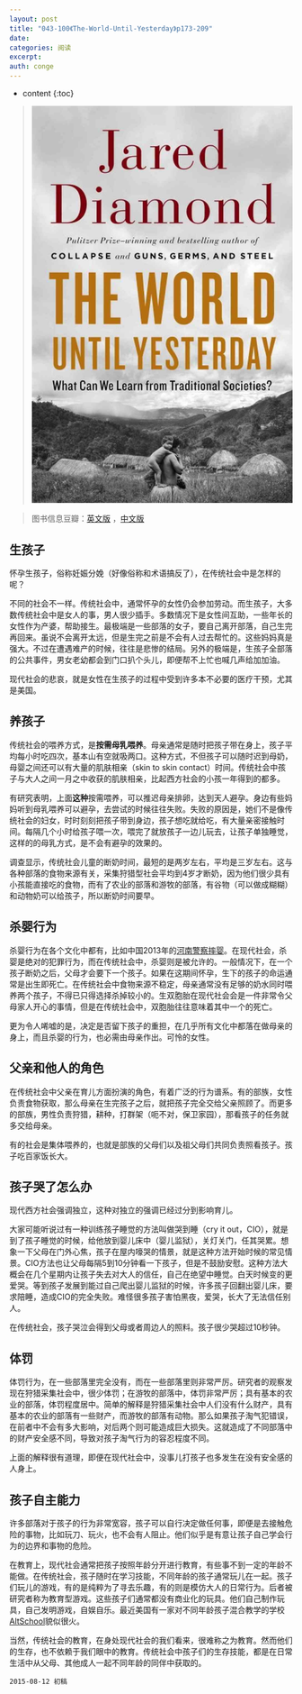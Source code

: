 ```yaml
---
layout: post
title: "043-100《The-World-Until-Yesterday》p173-209"
date:
categories: 阅读
excerpt:
auth: conge
---
```

* content
{:toc}

> ![the-world-until-yesterday-cover](/assets/images/阅读/118382-16b95d8066e4737a.jpg)

> 图书信息豆瓣：[英文版](http://book.douban.com/subject/10955437/) ，[中文版](http://book.douban.com/subject/25908573/)

## 生孩子

怀孕生孩子，俗称妊娠分娩（好像俗称和术语搞反了），在传统社会中是怎样的呢？

不同的社会不一样。传统社会中，通常怀孕的女性仍会参加劳动。而生孩子，大多数传统社会中是女人的事，男人很少插手。多数情况下是女性间互助，一些年长的女性作为产婆，帮助接生。最极端是一些部落的女子，要自己离开部落，自己生完再回来。虽说不会离开太远，但是生完之前是不会有人过去帮忙的。这些妈妈真是强大。不过在遭遇难产的时候，往往是悲惨的结局。另外的极端是，生孩子全部落的公共事件，男女老幼都会到门口扒个头儿，即便帮不上忙也喊几声给加加油。

现代社会的悲哀，就是女性在生孩子的过程中受到许多本不必要的医疗干预，尤其是美国。

## 养孩子

传统社会的喂养方式，是**按需母乳喂养**。母亲通常是随时把孩子带在身上，孩子平均每小时吃四次，基本山有空就吸两口。这种方式，不但孩子可以随时迟到母奶，母婴之间还可以有大量的肌肤相亲（skin to skin contact）时间。传统社会中孩子与大人之间一月之中收获的肌肤相亲，比起西方社会的小孩一年得到的都多。

有研究表明，上面**这种**按需喂养，可以推迟母亲排卵，达到天人避孕。身边有些妈妈听到母乳喂养可以避孕，去尝试的时候往往失败。失败的原因是，她们不是像传统社会的妇女，时时刻刻把孩子带到身边，孩子想吃就给吃，有大量亲密接触时间。每隔几个小时给孩子喂一次，喂完了就放孩子一边儿玩去，让孩子单独睡觉，这样的的母乳方式，是不会有避孕的效果的。

调查显示，传统社会儿童的断奶时间，最短的是两岁左右，平均是三岁左右。这与各种部落的食物来源有关，采集狩猎型社会平均到4岁才断奶，因为他们很少具有小孩能直接吃的食物，而有了农业的部落和游牧的部落，有谷物（可以做成糊糊）和动物奶可以给孩子，所以断奶时间要早。

## 杀婴行为

杀婴行为在各个文化中都有，比如中国2013年的[河南警察摔婴](http://news.ifeng.com/society/special/henanshuaiying/content-3/detail_2014_01/28/33442408_0.shtml)。在现代社会，杀婴是绝对的犯罪行为，而在传统社会中，杀婴则是被允许的。一般情况下，在一个孩子断奶之后，父母才会要下一个孩子。如果在这期间怀孕，生下的孩子的命运通常是出生即死亡。在传统社会中食物来源不稳定，母亲通常没有足够的奶水同时喂养两个孩子，不得已只得选择杀掉较小的。生双胞胎在现代社会会是一件非常令父母家人开心的事情，但是在传统社会中，双胞胎往往意味着其中一个的死亡。

更为令人唏嘘的是，决定是否留下孩子的重担，在几乎所有文化中都落在做母亲的身上，而且杀婴的行为，也必需由母亲作出。可怜的女性。

## 父亲和他人的角色

在传统社会中父亲在育儿方面扮演的角色，有着广泛的行为谱系。有的部族，女性负责食物获取，那么母亲在生完孩子之后，就把孩子完全交给父亲照顾了。而更多的部族，男性负责狩猎，耕种，打群架（呃不对，保卫家园），那看孩子的任务就多交给母亲。

有的社会是集体喂养的，也就是部族的父母们以及祖父母们共同负责照看孩子。孩子吃百家饭长大。

## 孩子哭了怎么办

现代西方社会强调独立，这种对独立的强调已经过分到影响育儿。

大家可能听说过有一种训练孩子睡觉的方法叫做哭到睡（cry it out，CIO），就是到了孩子睡觉的时候，给他放到婴儿床中（婴儿监狱），关灯关门，任其哭累。想象一下父母在门外心焦，孩子在屋内嚎哭的情景，就是这种方法开始时候的常见情景。CIO方法也让父母每隔5到10分钟看一下孩子，但是不鼓励安慰。这种方法大概会在几个星期内让孩子失去对大人的信任，自己在绝望中睡觉。白天时候变的更爱哭。等到孩子发展到能过自己爬出婴儿监狱的时候，许多孩子回翻出婴儿床，要求陪睡，造成CIO的完全失败。难怪很多孩子害怕黑夜，爱哭，长大了无法信任别人。

在传统社会，孩子哭泣会得到父母或者周边人的照料。孩子很少哭超过10秒钟。

## 体罚

体罚行为，在一些部落里完全没有，而在一些部落里则非常严厉。研究者的观察发现在狩猎采集社会中，很少体罚；在游牧的部落中，体罚非常严厉；具有基本的农业的部落，体罚程度居中。简单的解释是狩猎采集社会中人们没有什么财产，具有基本的农业的部落有一些财产，而游牧的部落有动物。那么如果孩子淘气犯错误，在前者中不会有多大影响，对后两个则可能造成巨大损失。这就造成了不同部落中的财产安全感不同，导致对孩子淘气行为的容忍程度不同。

上面的解释很有道理，即便在现代社会中，没事儿打孩子也多发生在没有安全感的人身上。

## 孩子自主能力

许多部落对于孩子的行为非常宽容，孩子可以自行决定做任何事，即便是去接触危险的事物，比如玩刀、玩火，也不会有人阻止。他们似乎是有意让孩子自己学会行为的边界和事物的危险。

在教育上，现代社会通常把孩子按照年龄分开进行教育，有些事不到一定的年龄不能做。在传统社会，孩子随时在学习技能，不同年龄的孩子通常玩儿在一起。孩子们玩儿的游戏，有的是纯粹为了寻去乐趣，有的则是模仿大人的日常行为。后者被研究者称为教育型游戏。这些孩子们通常都没有商业化的玩具。他们自己制作玩具，自己发明游戏，自娱自乐。最近美国有一家对不同年龄孩子混合教学的学校[AltSchool](https://www.altschool.com/)貌似很火。

当然，传统社会的教育，在身处现代社会的我们看来，很难称之为教育。然而他们的生存，也不依赖于我们眼中的教育。传统社会中孩子们的生存技能，都是在日常生活中从父母、其他成人一起不同年龄的同伴中获取的。

```
2015-08-12 初稿
```
